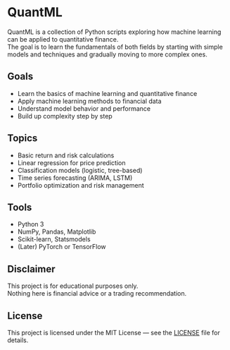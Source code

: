 # QuantML

QuantML is a collection of Python scripts exploring how machine learning can be applied to quantitative finance.  
The goal is to learn the fundamentals of both fields by starting with simple models and techniques and gradually moving to more complex ones.

## Goals

- Learn the basics of machine learning and quantitative finance  
- Apply machine learning methods to financial data  
- Understand model behavior and performance  
- Build up complexity step by step
  
## Topics

- Basic return and risk calculations  
- Linear regression for price prediction  
- Classification models (logistic, tree-based)  
- Time series forecasting (ARIMA, LSTM)  
- Portfolio optimization and risk management  

## Tools

- Python 3  
- NumPy, Pandas, Matplotlib  
- Scikit-learn, Statsmodels  
- (Later) PyTorch or TensorFlow  

## Disclaimer

This project is for educational purposes only.  
Nothing here is financial advice or a trading recommendation.

## License

This project is licensed under the MIT License — see the [LICENSE](./LICENSE) file for details.
